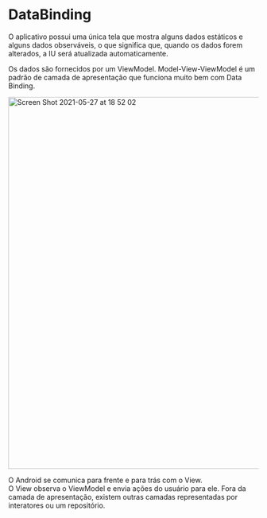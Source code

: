 # DataBinding

O aplicativo possui uma única tela que mostra alguns dados estáticos e alguns dados observáveis,
o que significa que, quando os dados forem alterados, a IU será atualizada automaticamente.

Os dados são fornecidos por um ViewModel. Model-View-ViewModel é um padrão de camada de apresentação
que funciona muito bem com Data Binding.

<img width="749" alt="Screen Shot 2021-05-27 at 18 52 02" src="https://user-images.githubusercontent.com/49947803/119901941-f0826900-bf1c-11eb-9bb1-165ffc54139c.png">

O Android se comunica para frente e para trás com o View.  
O View observa o ViewModel e envia ações do usuário para ele.
Fora da camada de apresentação, existem outras camadas representadas por interatores ou um repositório.
